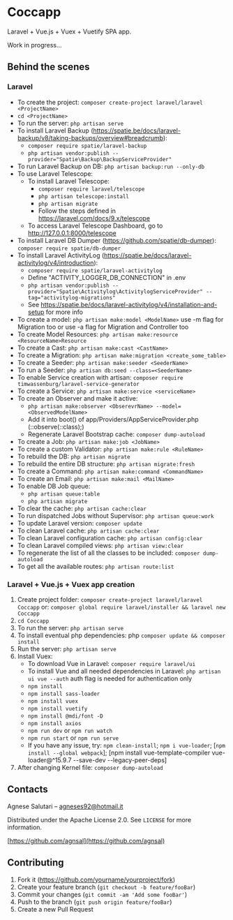 # Coccapp
Laravel + Vue.js + Vuex + Vuetify SPA app.

Work in progress...

## Behind the scenes
### Laravel
- To create the project: ```composer create-project laravel/laravel <ProjectName>```
- ```cd <ProjectName>```
- To run the server: ```php artisan serve```
- To install Laravel Backup (https://spatie.be/docs/laravel-backup/v8/taking-backups/overview#breadcrumb):
    - ```composer require spatie/laravel-backup```
    - ```php artisan vendor:publish --provider="Spatie\Backup\BackupServiceProvider"```
- To run Laravel Backup on DB: ```php artisan backup:run --only-db```
- To use Laravel Telescope:
    - To install Laravel Telescope:
        - ```composer require laravel/telescope```
        - ```php artisan telescope:install```
        - ```php artisan migrate```
        - Follow the steps defined in https://laravel.com/docs/9.x/telescope
    - To access Laravel Telescope Dashboard, go to http://127.0.0.1:8000/telescope
- To install Laravel DB Dumper (https://github.com/spatie/db-dumper): ```composer require spatie/db-dumper```
- To install Laravel ActivityLog (https://spatie.be/docs/laravel-activitylog/v4/introduction):
    - ```composer require spatie/laravel-activitylog```
    - Define "ACTIVITY_LOGGER_DB_CONNECTION" in .env
    - ```php artisan vendor:publish --provider="Spatie\Activitylog\ActivitylogServiceProvider" --tag="activitylog-migrations"```
    - See https://spatie.be/docs/laravel-activitylog/v4/installation-and-setup for more info
- To create a model: ```php artisan make:model <ModelName>``` use -m flag for Migration too or use -a flag for Migration and Controller too
- To create Model Resources: ```php artisan make:resource <ResourceName>Resource```
- To create a Cast: ```php artisan make:cast <CastName>```
- To create a Migration: ```php artisan make:migration <create_some_table>```
- To create a Seeder: ```php artisan make:seeder <SeederName>```
- To run a Seeder: ```php artisan db:seed --class=<SeederName>```
- To enable Service creation with artisan: ```composer require timwassenburg/laravel-service-generator```
- To create a Service: ```php artisan make:service <serviceName>```
- To create an Observer and make it active:
    - ```php artisan make:observer <ObserevrName> --model=<ObservedModelName>```
    - Add it into boot() of app/Providers/AppServiceProvider.php (<ModelName>::observe(<ObserverName>::class);)
    - Regenerate Laravel Bootstrap cache: ```composer dump-autoload```
- To create a Job: ```php artisan make:job <JobName>```
- To create a custom Validator: ```php artisan make:rule <RuleName>```
- To rebuild the DB: ```php artisan migrate```
- To rebuild the entire DB structure: ```php artisan migrate:fresh```
- To create a Command: ```php artisan make:command <CommandName>```
- To create an Email: ```php artisan make:mail <MailName>```
- To enable DB Job queue:
    - ```php artisan queue:table```
    - ```php artisan migrate```
- To clear the cache: ```php artisan cache:clear```
- To run dispatched Jobs without Supervisor: ```php artisan queue:work```
- To update Laravel version: ```composer update```
- To clean Laravel cache: ```php artisan cache:clear``` 
- To clean Laravel configuration cache: ```php artisan config:clear```
- To clean Laravel compiled views: ```php artisan view:clear```
- To regenerate the list of all the classes to be included: ```composer dump-autoload```
- To get all the available routes: ```php artisan route:list```


### Laravel + Vue.js + Vuex app creation
1. Create project folder: ```composer create-project laravel/laravel Coccapp```
or: ```composer global require laravel/installer && laravel new Coccapp```
2. ```cd Coccapp```
3. To run the server: ```php artisan serve```
4. To install eventual php dependencies: php ```composer update && composer install```
5. Run the server: ```php artisan serve```
6. Install Vuex:
    - To download Vue in Laravel: ```composer require laravel/ui```
    - To install Vue and all needed dependencies in Laravel: ```php artisan ui vue --auth``` auth flag is needed for authentication only
    - ```npm install```
    - ```npm install sass-loader```
    - ```npm install vuex```
    - ```npm install vuetify```
    - ```npm install @mdi/font -D```
    - ```npm install axios```
    - ```npm run dev``` or ```npm run watch```
    - ```npm run start``` or ```npm run serve```
    - If you have any issue, try: ```npm clean-install```; ```npm i vue-loader```; [```npm install --global webpack```]; [npm install vue-template-compiler vue-loader@^15.9.7 --save-dev --legacy-peer-deps]
7. After changing Kernel file: ```composer dump-autoload```


## Contacts
Agnese Salutari – agneses92@hotmail.it

Distributed under the Apache License 2.0. See ``LICENSE`` for more information.

[https://github.com/agnsal](https://github.com/agnsal)


## Contributing
1. Fork it (<https://github.com/yourname/yourproject/fork>)
2. Create your feature branch (`git checkout -b feature/fooBar`)
3. Commit your changes (`git commit -am 'Add some fooBar'`)
4. Push to the branch (`git push origin feature/fooBar`)
5. Create a new Pull Request

